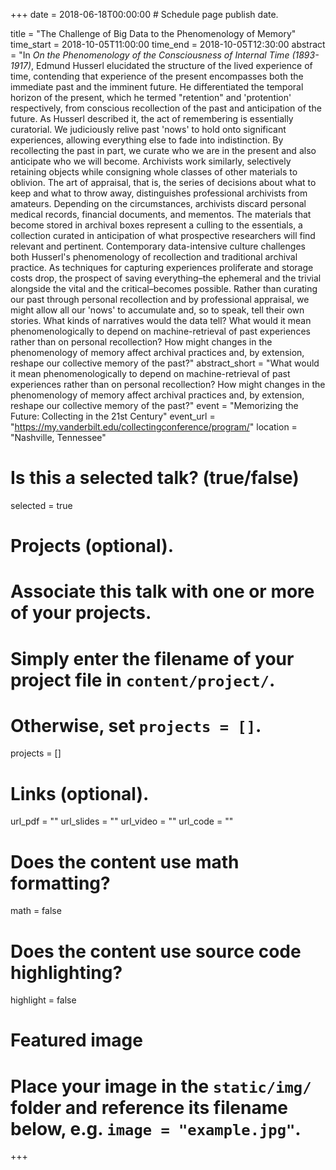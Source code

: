 +++
date = 2018-06-18T00:00:00  # Schedule page publish date.

title = "The Challenge of Big Data to the Phenomenology of Memory"
time_start = 2018-10-05T11:00:00
time_end = 2018-10-05T12:30:00
abstract = "In *On the Phenomenology of the Consciousness of Internal Time (1893-1917)*, Edmund Husserl elucidated the structure of the lived experience of time, contending that experience of the present encompasses both the immediate past and the imminent future. He differentiated the temporal horizon of the present, which he termed "retention" and 'protention' respectively, from conscious recollection of the past and anticipation of the future. As Husserl described it, the act of remembering is essentially curatorial. We judiciously relive past 'nows' to hold onto significant experiences, allowing everything else to fade into indistinction. By recollecting the past in part, we curate who we are in the present and also anticipate who we will become. Archivists work similarly, selectively retaining objects while consigning whole classes of other materials to oblivion. The art of appraisal, that is, the series of decisions about what to keep and what to throw away, distinguishes professional archivists from amateurs. Depending on the circumstances, archivists discard personal medical records, financial documents, and mementos. The materials that become stored in archival boxes represent a culling to the essentials, a collection curated in anticipation of what prospective researchers will find relevant and pertinent. Contemporary data-intensive culture challenges both Husserl's phenomenology of recollection and traditional archival practice. As techniques for capturing experiences proliferate and storage costs drop, the prospect of saving everything–the ephemeral and the trivial alongside the vital and the critical–becomes possible. Rather than curating our past through personal recollection and by professional appraisal, we might allow all our 'nows' to accumulate and, so to speak, tell their own stories. What kinds of narratives would the data tell? What would it mean phenomenologically to depend on machine-retrieval of past experiences rather than on personal recollection? How might changes in the phenomenology of memory affect archival practices and, by extension, reshape our collective memory of the past?"
abstract_short = "What would it mean phenomenologically to depend on machine-retrieval of past experiences rather than on personal recollection? How might changes in the phenomenology of memory affect archival practices and, by extension, reshape our collective memory of the past?"
event = "Memorizing the Future: Collecting in the 21st Century"
event_url = "https://my.vanderbilt.edu/collectingconference/program/"
location = "Nashville, Tennessee"

# Is this a selected talk? (true/false)
selected = true

# Projects (optional).
#   Associate this talk with one or more of your projects.
#   Simply enter the filename of your project file in `content/project/`.
#   Otherwise, set `projects = []`.
projects = []

# Links (optional).
url_pdf = ""
url_slides = ""
url_video = ""
url_code = ""

# Does the content use math formatting?
math = false

# Does the content use source code highlighting?
highlight = false

# Featured image
# Place your image in the `static/img/` folder and reference its filename below, e.g. `image = "example.jpg"`.

+++
